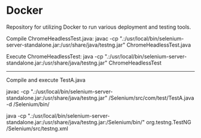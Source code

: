 # Docker
Repository for utilizing Docker to run various deployment and testing tools.

Compile ChromeHeadlessTest.java: javac -cp ".:/usr/local/bin/selenium-server-standalone.jar:/usr/share/java/testng.jar" ChromeHeadlessTest.java

Execute ChromeHeadlessTest: java -cp ".:/usr/local/bin/selenium-server-standalone.jar:/usr/share/java/testng.jar" ChromeHeadlessTest

--------------------

Compile and execute TestA.java

javac -cp ".:/usr/local/bin/selenium-server-standalone.jar:/usr/share/java/testng.jar" /Selenium/src/com/test/TestA.java -d /Selenium/bin/

java -cp ".:/usr/local/bin/selenium-server-standalone.jar:/usr/share/java/testng.jar:/Selenium/bin/" org.testng.TestNG /Selenium/src/testng.xml